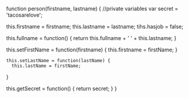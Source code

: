 function person(firstname, lastname) {
 //private variables
 var secret = 'tacosarelove';

this.firstname = firstname; 
 this.lastname = lastname;
 tihs.hasjob = false; 
 
 this.fullname = function() {
   return this.fullname + ' ' + this.lastname; 
   }
   
   this.setFirstName = function(firstname) {
     this.firstname = firstName; 
   }
    
    this.setLastName = function(lastName) {
      this.lastName = firstName; 
   }
     
   this.getSecret = function() {
     return secret; 
   }
 }
